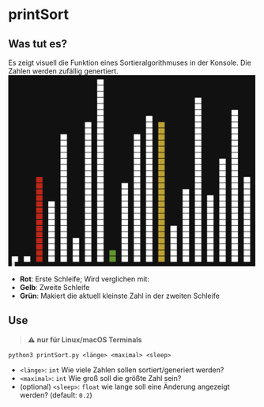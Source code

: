 # printSort
## Was tut es?
Es zeigt visuell die Funktion eines Sortieralgorithmuses in der Konsole. Die Zahlen werden zufällig genertiert.
<img src="example.png" width="500">
- **Rot**: Erste Schleife; Wird verglichen mit:
- **Gelb**: Zweite Schleife
- **Grün**: Makiert die aktuell kleinste Zahl in der zweiten Schleife

## Use
> :warning: **nur für Linux/macOS Terminals**
```
python3 printSort.py <länge> <maximal> <sleep>
```
- `<länge>`: `int` Wie viele Zahlen sollen sortiert/generiert werden?
- `<maximal>`: `int` Wie groß soll die größte Zahl sein?
- (optional) `<sleep>`: `float` wie lange soll eine Änderung angezeigt werden? (default: `0.2`)

